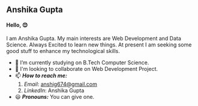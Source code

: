 ## Anshika Gupta
#### Hello, :blush:
  
 I am Anshika Gupta. My main interests are Web Development and Data Science. Always Excited to learn new things. At present I am seeking some good stuff to enhance my technological skills. 
 * :telescope: I’m currently studying on B.Tech Computer Science.
 * :dancers: I'm looking to collaborate on Web Development Project.
 * 📫 ***How to reach me:*** 
    1. *Email*: anshig674@gmail.com
    2. *LinkedIn*: Anshika Gupta
 * :smiley: ***Pronouns:*** You can give one. 

<!---
chiya12882/chiya12882 is a ✨ special ✨ repository because its `README.md` (this file) appears on your GitHub profile.
You can click the Preview link to take a look at your changes.
--->
 
